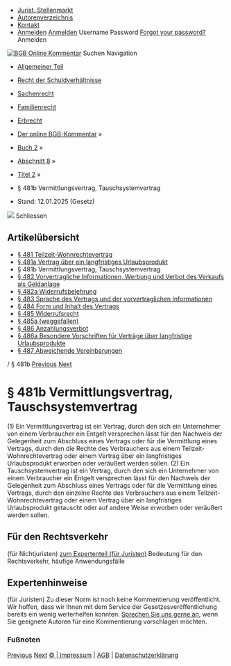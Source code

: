   * [Jurist. Stellenmarkt](https://bgb.kommentar.de/Buch-2/Abschnitt-8/Titel-2/</job-board> "Jurist. Stellenmarkt")
  * [Autorenverzeichnis](https://bgb.kommentar.de/Buch-2/Abschnitt-8/Titel-2/</Autorenverzeichnis> "Autorenverzeichnis")
  * [Kontakt](https://bgb.kommentar.de/Buch-2/Abschnitt-8/Titel-2/</Kontakt>)
  * [Anmelden](https://bgb.kommentar.de/Buch-2/Abschnitt-8/Titel-2/<#login> "show login form") [Anmelden](https://bgb.kommentar.de/Buch-2/Abschnitt-8/Titel-2/<#> "hide login form") Username Password
[Forgot your password?](https://bgb.kommentar.de/Buch-2/Abschnitt-8/Titel-2/</user/forgotpassword>) Anmelden 


[![BGB Online Kommentar](https://bgb.kommentar.de/extension/bgb/design/bgb/images/logo.png)](https://bgb.kommentar.de/Buch-2/Abschnitt-8/Titel-2/</> "BGB Online Kommentar")
Suchen
Navigation
  * [Allgemeiner Teil](https://bgb.kommentar.de/Buch-2/Abschnitt-8/Titel-2/</Buch-1>)
  * [Recht der Schuldverhältnisse](https://bgb.kommentar.de/Buch-2/Abschnitt-8/Titel-2/</Buch-2>)
  * [Sachenrecht](https://bgb.kommentar.de/Buch-2/Abschnitt-8/Titel-2/</Buch-3>)
  * [Familienrecht](https://bgb.kommentar.de/Buch-2/Abschnitt-8/Titel-2/</Buch-4>)
  * [Erbrecht](https://bgb.kommentar.de/Buch-2/Abschnitt-8/Titel-2/</Buch-5>)


  * [Der online BGB-Kommentar](https://bgb.kommentar.de/Buch-2/Abschnitt-8/Titel-2/</>) »
  * [Buch 2](https://bgb.kommentar.de/Buch-2/Abschnitt-8/Titel-2/</Buch-2>) »
  * [Abschnitt 8](https://bgb.kommentar.de/Buch-2/Abschnitt-8/Titel-2/</Buch-2/Abschnitt-8>) »
  * [Titel 2](https://bgb.kommentar.de/Buch-2/Abschnitt-8/Titel-2/</Buch-2/Abschnitt-8/Titel-2>) »
  * § 481b Vermittlungsvertrag, Tauschsystemvertrag 
  * Stand: 12.01.2025 (Gesetz) 


![](https://vg01.met.vgwort.de/na/1c9909529ead4f509072c06d9081a7d5)
Schliessen 
## Artikelübersicht
  * [ § 481 Teilzeit-Wohnrechtevertrag ](https://bgb.kommentar.de/Buch-2/Abschnitt-8/Titel-2/</Buch-2/Abschnitt-8/Titel-2/Teilzeit-Wohnrechtevertrag>)
  * [ § 481a Vertrag über ein langfristiges Urlaubsprodukt ](https://bgb.kommentar.de/Buch-2/Abschnitt-8/Titel-2/</Buch-2/Abschnitt-8/Titel-2/Vertrag-ueber-ein-langfristiges-Urlaubsprodukt>)
  * § 481b Vermittlungsvertrag, Tauschsystemvertrag 
  * [ § 482 Vorvertragliche Informationen, Werbung und Verbot des Verkaufs als Geldanlage ](https://bgb.kommentar.de/Buch-2/Abschnitt-8/Titel-2/</Buch-2/Abschnitt-8/Titel-2/Vorvertragliche-Informationen-Werbung-und-Verbot-des-Verkaufs-als-Geldanlage>)
  * [ § 482a Widerrufsbelehrung ](https://bgb.kommentar.de/Buch-2/Abschnitt-8/Titel-2/</Buch-2/Abschnitt-8/Titel-2/Widerrufsbelehrung>)
  * [ § 483 Sprache des Vertrags und der vorvertraglichen Informationen ](https://bgb.kommentar.de/Buch-2/Abschnitt-8/Titel-2/</Buch-2/Abschnitt-8/Titel-2/Sprache-des-Vertrags-und-der-vorvertraglichen-Informationen>)
  * [ § 484 Form und Inhalt des Vertrags ](https://bgb.kommentar.de/Buch-2/Abschnitt-8/Titel-2/</Buch-2/Abschnitt-8/Titel-2/Form-und-Inhalt-des-Vertrags>)
  * [ § 485 Widerrufsrecht ](https://bgb.kommentar.de/Buch-2/Abschnitt-8/Titel-2/</Buch-2/Abschnitt-8/Titel-2/Widerrufsrecht>)
  * [ § 485a (weggefallen) ](https://bgb.kommentar.de/Buch-2/Abschnitt-8/Titel-2/</Buch-2/Abschnitt-8/Titel-2/weggefallen>)
  * [ § 486 Anzahlungsverbot ](https://bgb.kommentar.de/Buch-2/Abschnitt-8/Titel-2/</Buch-2/Abschnitt-8/Titel-2/Anzahlungsverbot>)
  * [ § 486a Besondere Vorschriften für Verträge über langfristige Urlaubsprodukte ](https://bgb.kommentar.de/Buch-2/Abschnitt-8/Titel-2/</Buch-2/Abschnitt-8/Titel-2/Besondere-Vorschriften-fuer-Vertraege-ueber-langfristige-Urlaubsprodukte>)
  * [ § 487 Abweichende Vereinbarungen ](https://bgb.kommentar.de/Buch-2/Abschnitt-8/Titel-2/</Buch-2/Abschnitt-8/Titel-2/Abweichende-Vereinbarungen>)


/ § 481b 
[Previous](https://bgb.kommentar.de/Buch-2/Abschnitt-8/Titel-2/</Buch-2/Abschnitt-8/Titel-2/Vertrag-ueber-ein-langfristiges-Urlaubsprodukt> "§ 481a Vertrag über ein langfristiges Urlaubsprodukt") [Next](https://bgb.kommentar.de/Buch-2/Abschnitt-8/Titel-2/</Buch-2/Abschnitt-8/Titel-2/Vorvertragliche-Informationen-Werbung-und-Verbot-des-Verkaufs-als-Geldanlage> "§ 482 Vorvertragliche Informationen, Werbung und Verbot des Verkaufs als Geldanlage")
# § 481b Vermittlungsvertrag, Tauschsystemvertrag
(1) Ein Vermittlungsvertrag ist ein Vertrag, durch den sich ein Unternehmer von einem Verbraucher ein Entgelt versprechen lässt für den Nachweis der Gelegenheit zum Abschluss eines Vertrags oder für die Vermittlung eines Vertrags, durch den die Rechte des Verbrauchers aus einem Teilzeit-Wohnrechtevertrag oder einem Vertrag über ein langfristiges Urlaubsprodukt erworben oder veräußert werden sollen.
(2) Ein Tauschsystemvertrag ist ein Vertrag, durch den sich ein Unternehmer von einem Verbraucher ein Entgelt versprechen lässt für den Nachweis der Gelegenheit zum Abschluss eines Vertrags oder für die Vermittlung eines Vertrags, durch den einzelne Rechte des Verbrauchers aus einem Teilzeit-Wohnrechtevertrag oder einem Vertrag über ein langfristiges Urlaubsprodukt getauscht oder auf andere Weise erworben oder veräußert werden sollen.
## Für den Rechtsverkehr 
(für Nichtjuristen)
[zum Expertenteil (für Juristen)](https://bgb.kommentar.de/Buch-2/Abschnitt-8/Titel-2/<#expertenhinweise>)
Bedeutung für den Rechtsverkehr, häufige Anwendungsfälle
## Expertenhinweise
(für Juristen)
Zu dieser Norm ist noch keine Kommentierung veröffentlicht. Wir hoffen, dass wir Ihnen mit dem Service der Gesetzesveröffentlichung bereits ein wenig weiterhelfen konnten. [Sprechen Sie uns gerne an](https://bgb.kommentar.de/Buch-2/Abschnitt-8/Titel-2/</Kontakt>), wenn Sie geeignete Autoren für eine Kommentierung vorschlagen möchten. 
### Fußnoten
[Previous](https://bgb.kommentar.de/Buch-2/Abschnitt-8/Titel-2/</Buch-2/Abschnitt-8/Titel-2/Vertrag-ueber-ein-langfristiges-Urlaubsprodukt> "§ 481a Vertrag über ein langfristiges Urlaubsprodukt") [Next](https://bgb.kommentar.de/Buch-2/Abschnitt-8/Titel-2/</Buch-2/Abschnitt-8/Titel-2/Vorvertragliche-Informationen-Werbung-und-Verbot-des-Verkaufs-als-Geldanlage> "§ 482 Vorvertragliche Informationen, Werbung und Verbot des Verkaufs als Geldanlage")
[© | Impressum](https://bgb.kommentar.de/Buch-2/Abschnitt-8/Titel-2/</Kontakt>) | [AGB](https://bgb.kommentar.de/Buch-2/Abschnitt-8/Titel-2/</AGB>) | [Datenschutzerklärung](https://bgb.kommentar.de/Buch-2/Abschnitt-8/Titel-2/</Datenschutzerklaerung-fuer-Leser>)
